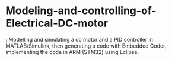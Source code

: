 # Modeling-and-controlling-of-Electrical-DC-motor
: Modelling and simulating a dc motor and a PID controller in MATLAB/Simulink, then generating a code with Embedded Coder, implementing the code in ARM (STM32) using Eclipse.
